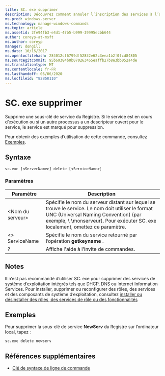 ```yaml
---
title: SC. exe supprimer
description: Découvrez comment annuler l’inscription des services à l’aide de l’utilitaire SC. exe
ms.prod: windows-server
ms.technology: manage-windows-commands
ms.topic: article
ms.assetid: 2fe94fb3-e4d1-47b5-b999-39995ecbb644
author: coreyp-at-msft
ms.author: coreyp
manager: dongill
ms.date: 10/16/2017
ms.openlocfilehash: 284012cf6799df52832e62c3eea1b2f0fcd84805
ms.sourcegitcommit: 95b60384b0b070263465eaffb27b8e3bb052a4de
ms.translationtype: MT
ms.contentlocale: fr-FR
ms.lasthandoff: 05/06/2020
ms.locfileid: "82850110"
---
```

# <a name="scexe-delete"></a>SC. exe supprimer

Supprime une sous-clé de service du Registre. Si le service est en cours d’exécution ou si un autre processus a un descripteur ouvert pour le service, le service est marqué pour suppression.

Pour obtenir des exemples d’utilisation de cette commande, consultez [Exemples](#examples).

## <a name="syntax"></a>Syntaxe

```
sc.exe [<ServerName>] delete [<ServiceName>]
```

### <a name="parameters"></a>Paramètres

|Paramètre|Description|
|---------|-----------|
|\<Nom du serveur>|Spécifie le nom du serveur distant sur lequel se trouve le service. Le nom doit utiliser le format UNC (Universal Naming Convention) (par exemple, \\ \\monserveur). Pour exécuter SC. exe localement, omettez ce paramètre.|
|\<> ServiceName|Spécifie le nom du service retourné par l’opération **getkeyname** .|
|?|Affiche l'aide à l'invite de commandes.|

## <a name="remarks"></a>Notes 

Il n’est pas recommandé d’utiliser SC. exe pour supprimer des services de système d’exploitation intégrés tels que DHCP, DNS ou Internet Information Services. Pour installer, supprimer ou reconfigurer des rôles, des services et des composants de système d’exploitation, consultez [installer ou désinstaller des rôles, des services de rôle ou des fonctionnalités](/WindowsServerDocs/administration/server-manager/install-or-uninstall-roles-role-services-or-features.md)

## <a name="examples"></a>Exemples

Pour supprimer la sous-clé de service **NewServ** du Registre sur l’ordinateur local, tapez :
```
sc.exe delete newserv
```

## <a name="additional-references"></a>Références supplémentaires

- [Clé de syntaxe de ligne de commande](command-line-syntax-key.md)
